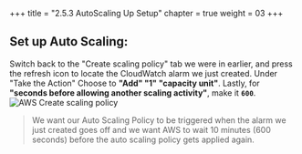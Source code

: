 +++
title = "2.5.3 AutoScaling Up Setup"
chapter = true
weight = 03
+++


## Set up Auto Scaling: 

Switch back to the "Create scaling policy" tab we were in earlier, and press the refresh icon to locate the CloudWatch alarm we just created. Under "Take the Action" Choose to **"Add" "1" "capacity unit"**. 
Lastly, for **"seconds before allowing another scaling activity"**, make it **`600`**. 
![AWS Create scaling policy](/images/aws_create_scaling_policy.png)

> We want our Auto Scaling Policy to be triggered when the alarm we just created goes off and we want AWS to wait 10 minutes (600 seconds) before the auto scaling policy gets applied again. 




